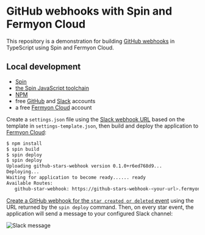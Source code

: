 # GitHub webhooks with Spin and Fermyon Cloud

This repository is a demonstration for building [GitHub webhooks](https://docs.github.com/en/developers/webhooks-and-events/webhooks/about-webhooks)
in TypeScript using Spin and Fermyon Cloud.

## Local development

- [Spin](https://developer.fermyon.com/spin)
- [the Spin JavaScript toolchain](https://developer.fermyon.com/spin/javascript-components)
- [NPM](https://docs.npmjs.com/downloading-and-installing-node-js-and-npm)
- free [GitHub](https://github.com) and [Slack](https://slack.com) accounts
- a free [Fermyon Cloud](https://cloud.fermyon.com) account

Create a `settings.json` file using the [Slack webhook URL](https://api.slack.com/messaging/webhooks)
based on the template in `settings-template.json`, then build and deploy the
application to [Fermyon Cloud](https://fermyon.com/cloud):

```bash
$ npm install
$ spin build
$ spin deploy
$ spin deploy
Uploading github-stars-webhook version 0.1.0+r6ed768d9...
Deploying...
Waiting for application to become ready...... ready
Available Routes:
   github-star-webhook: https://github-stars-webhook-<your-url>.fermyon.app (wildcard)
```

[Create a GitHub webhook for the `star created or deleted` event](https://docs.github.com/en/developers/webhooks-and-events/webhooks/creating-webhooks)
using the URL returned by the `spin deploy` command.
Then, on every star event, the application will send a message to your
configured Slack channel:

![Slack message](./docs/slack-message.png)
